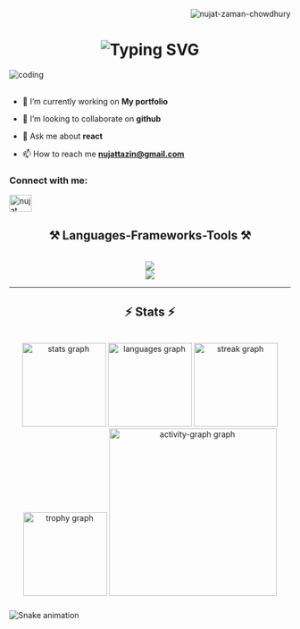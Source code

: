<p align="right"> <img src="https://komarev.com/ghpvc/?username=nujat-zaman-chowdhury&label=Profile%20views&color=0e75b6&style=flat" alt="nujat-zaman-chowdhury" /> </p>

<h1 align="center">
  <img src="https://readme-typing-svg.herokuapp.com?font=Righteous&weight=700&pause=1000&color=E9194C&background=FFFFFF00&center=true&multiline=true&random=false&width=559&height=63&lines=Hi+%F0%9F%91%8B%2C+I'm+Nujat+Zaman+Chowdhury;A+passionate+Front+End+Developer+from+Bangladesh" alt="Typing SVG" />
</h1>



<!-- <h3 align="center">A passionate frontend developer from Bangladesh</h3> -->

<img align="left" src="https://i.ibb.co/Fh6Y2Dz/Black-Modern-Personal-Linked-In-Banner.png" alt="coding">

<br><br>

<div align="left">
  
- 🔭 I’m currently working on **My portfolio**

- 👯 I’m looking to collaborate on **github**

- 💬 Ask me about **react**

- 📫 How to reach me **nujattazin@gmail.com**
</div>

<h3 align="left">Connect with me:</h3>
<p align="left">
<a href="https://fb.com/nujat.zaman" target="_blank"><img align="center" src="https://raw.githubusercontent.com/rahuldkjain/github-profile-readme-generator/master/src/images/icons/Social/facebook.svg" alt="nujat tazin" height="30" width="40" /></a>
</p>

<h2 align="center">⚒️ Languages-Frameworks-Tools ⚒️</h2>
<br/>
<div align="center">
    <img src="https://skillicons.dev/icons?i=html,css,vscode,github,figma,tailwind,git,react,bootstrap,mui" /><br>
    <img src="https://skillicons.dev/icons?i=nodejs,javascript,express,firebase,mongodb,nextjs" /><br>
</div>

<hr/>

<h2 align="center">⚡ Stats ⚡</h2>
<br>
<div align="center">
  <img src="https://github-readme-stats.vercel.app/api?username=Nujat-Zaman-Chowdhury&hide_title=false&hide_rank=false&show_icons=true&include_all_commits=true&count_private=true&disable_animations=false&theme=dracula&locale=en&hide_border=false&order=1" height="150" alt="stats graph"  />
  <img src="https://github-readme-stats.vercel.app/api/top-langs?username=Nujat-Zaman-Chowdhury&locale=en&hide_title=false&layout=compact&card_width=320&langs_count=5&theme=dracula&hide_border=false&order=2" height="150" alt="languages graph"  />
  <img src="https://streak-stats.demolab.com?user=Nujat-Zaman-Chowdhury&locale=en&mode=daily&theme=dracula&hide_border=false&border_radius=5&order=3" height="150" alt="streak graph"  />
  <img src="https://github-profile-trophy.vercel.app?username=Nujat-Zaman-Chowdhury&theme=dracula&column=-1&row=1&margin-w=8&margin-h=8&no-bg=false&no-frame=false&order=4" height="150" alt="trophy graph"  />
  <img src="https://github-readme-activity-graph.vercel.app/graph?username=Nujat-Zaman-Chowdhury&radius=16&theme=react&area=true&order=5" height="300" alt="activity-graph graph"  />
</div>

###

<img src="https://raw.githubusercontent.com/Nujat-Zaman-Chowdhury/Nujat-Zaman-Chowdhury/output/snake.svg" alt="Snake animation" />

###




